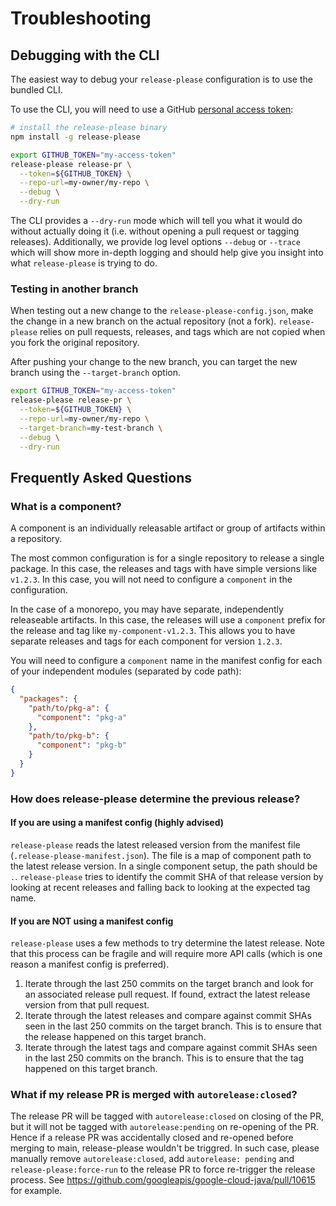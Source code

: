 # Troubleshooting

## Debugging with the CLI

The easiest way to debug your `release-please` configuration is to use the bundled
CLI. 

To use the CLI, you will need to use a GitHub
[personal access token](https://docs.github.com/en/authentication/keeping-your-account-and-data-secure/creating-a-personal-access-token):

```bash
# install the release-please binary
npm install -g release-please

export GITHUB_TOKEN="my-access-token"
release-please release-pr \
  --token=${GITHUB_TOKEN} \
  --repo-url=my-owner/my-repo \
  --debug \
  --dry-run
```

The CLI provides a `--dry-run` mode which will tell you what it would do without
actually doing it (i.e. without opening a pull request or tagging releases).
Additionally, we provide log level options `--debug` or `--trace` which will
show more in-depth logging and should help give you insight into what `release-please`
is trying to do.

### Testing in another branch

When testing out a new change to the `release-please-config.json`, make the change
in a new branch on the actual repository (not a fork). `release-please` relies on
pull requests, releases, and tags which are not copied when you fork the original
repository.

After pushing your change to the new branch, you can target the new branch using
the `--target-branch` option.

```bash
export GITHUB_TOKEN="my-access-token"
release-please release-pr \
  --token=${GITHUB_TOKEN} \
  --repo-url=my-owner/my-repo \
  --target-branch=my-test-branch \
  --debug \
  --dry-run
```

## Frequently Asked Questions

### What is a component?

A component is an individually releasable artifact or group of
artifacts within a repository.

The most common configuration is for a single repository to
release a single package. In this case, the releases and tags
with have simple versions like `v1.2.3`. In this case, you
will not need to configure a `component` in the configuration.

In the case of a monorepo, you may have separate, independently
releaseable artifacts. In this case, the releases will use a
`component` prefix for the release and tag like
`my-component-v1.2.3`. This allows you to have separate releases
and tags for each component for version `1.2.3`.

You will need to configure a `component` name in the manifest
config for each of your independent modules (separated by
code path):

```json
{
  "packages": {
    "path/to/pkg-a": {
      "component": "pkg-a"
    },
    "path/to/pkg-b": {
      "component": "pkg-b"
    }
  }
}
```

### How does release-please determine the previous release?

#### If you are using a manifest config (highly advised)

`release-please` reads the latest released version from the
manifest file (`.release-please-manifest.json`). The file is a map
of component path to the latest release version. In a single
component setup, the path should be `.`. `release-please` tries to
identify the commit SHA of that release version by looking at
recent releases and falling back to looking at the expected tag name.

#### If you are NOT using a manifest config

`release-please` uses a few methods to try determine the latest
release. Note that this process can be fragile and will require
more API calls (which is one reason a manifest config is preferred).

1. Iterate through the last 250 commits on the target branch and
   look for an associated release pull request. If found, extract
   the latest release version from that pull request.
2. Iterate through the latest releases and compare against commit
   SHAs seen in the last 250 commits on the target branch. This
   is to ensure that the release happened on this target branch.
3. Iterate through the latest tags and compare against commit
   SHAs seen in the last 250 commits on the branch. This is to
   ensure that the tag happened on this target branch.

### What if my release PR is merged with `autorelease:closed`?
The release PR will be tagged with `autorelease:closed` on closing of the PR, but it will not be tagged with `autorelease:pending` on re-opening of the PR. Hence if a release PR was accidentally closed and re-opened before merging to main, release-please wouldn't be triggred. In such case, please manually remove `autorelease:closed`, add `autorelease: pending` and `release-please:force-run` to the release PR to force re-trigger the release process. See https://github.com/googleapis/google-cloud-java/pull/10615 for example.
